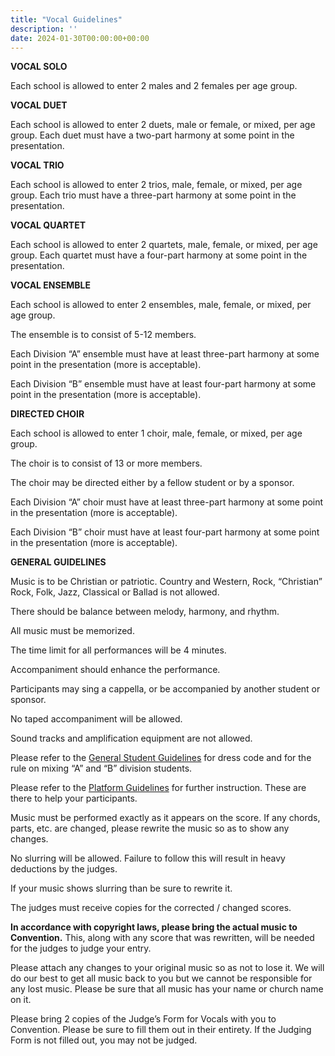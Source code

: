 ```yaml
---
title: "Vocal Guidelines"
description: ''
date: 2024-01-30T00:00:00+00:00
---
```


**VOCAL SOLO**

Each school is allowed to enter 2 males and 2 females per age group.

**VOCAL DUET**

Each school is allowed to enter 2 duets, male or female, or mixed, per age group. Each duet must have a two-part harmony at some point in the presentation.

**VOCAL TRIO**

Each school is allowed to enter 2 trios, male, female, or mixed, per age group. Each trio must have a three-part harmony at some point in the presentation.

**VOCAL QUARTET**

Each school is allowed to enter 2 quartets, male, female, or mixed, per age group. Each quartet must have a four-part harmony at some point in the presentation.

**VOCAL ENSEMBLE**

Each school is allowed to enter 2 ensembles, male, female, or mixed, per age group.

The ensemble is to consist of 5-12 members.

Each Division “A” ensemble must have at least three-part harmony at some point in the presentation (more is acceptable).

Each Division “B” ensemble must have at least four-part harmony at some point in the presentation (more is acceptable).

**DIRECTED CHOIR**

Each school is allowed to enter 1 choir, male, female, or mixed, per age group.

The choir is to consist of 13 or more members.

The choir may be directed either by a fellow student or by a sponsor.

Each Division “A” choir must have at least three-part harmony at some point in the presentation (more is acceptable).

Each Division “B” choir must have at least four-part harmony at some point in the presentation (more is acceptable).

**GENERAL GUIDELINES**

Music is to be Christian or patriotic. Country and Western, Rock, “Christian” Rock, Folk, Jazz, Classical or Ballad is not allowed.

There should be balance between melody, harmony, and rhythm.

All music must be memorized.

The time limit for all performances will be 4 minutes.

Accompaniment should enhance the performance.

Participants may sing a cappella, or be accompanied by another student or sponsor.

No taped accompaniment will be allowed.

Sound tracks and amplification equipment are not allowed.

Please refer to the [General Student Guidelines](/guidelines) for dress code and for the rule on mixing “A” and “B” division students.

Please refer to the [Platform Guidelines](/guidelines/platform) for further instruction. These are there to help your participants.

Music must be performed exactly as it appears on the score. If any chords, parts, etc. are changed, please rewrite the music so as to show any changes.

No slurring will be allowed. Failure to follow this will result in heavy deductions by the judges.

If your music shows slurring than be sure to rewrite it.

The judges must receive copies for the corrected / changed scores.

**In accordance with copyright laws, please bring the actual music to Convention.** This, along with any score that was rewritten, will be needed for the judges to judge your entry.

Please attach any changes to your original music so as not to lose it. We will do our best to get all music back to you but we cannot be responsible for any lost music. Please be sure that all music has your name or church name on it.

Please bring 2 copies of the Judge’s Form for Vocals with you to Convention. Please be sure to fill them out in their entirety. If the Judging Form is not filled out, you may not be judged.